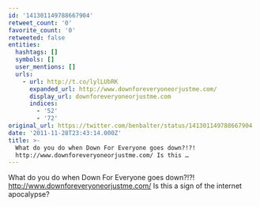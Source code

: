 ```yaml
---
id: '141301149788667904'
retweet_count: '0'
favorite_count: '0'
retweeted: false
entities:
  hashtags: []
  symbols: []
  user_mentions: []
  urls:
    - url: http://t.co/lylLUbRK
      expanded_url: http://www.downforeveryoneorjustme.com/
      display_url: downforeveryoneorjustme.com
      indices:
        - '52'
        - '72'
original_url: https://twitter.com/benbalter/status/141301149788667904
date: '2011-11-28T23:43:14.000Z'
title: >-
  What do you do when Down For Everyone goes down?!?!
  http://www.downforeveryoneorjustme.com/ Is this …
---
```


What do you do when Down For Everyone goes down?!?! http://www.downforeveryoneorjustme.com/ Is this a sign of the internet apocalypse?
